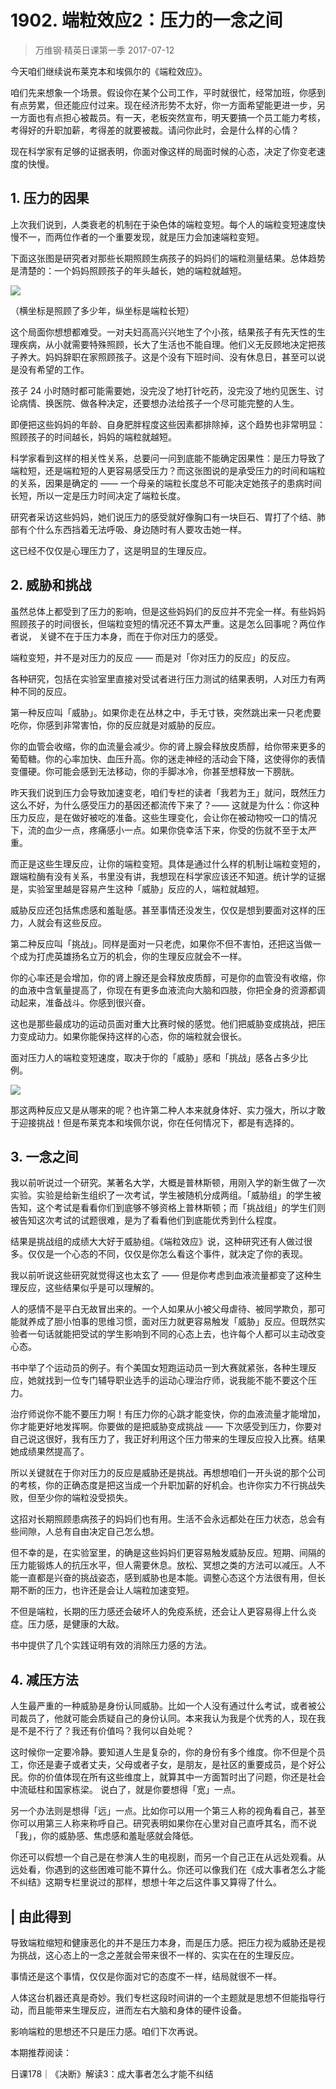 # 1902. 端粒效应2：压力的一念之间
> 万维钢·精英日课第一季
2017-07-12

今天咱们继续说布莱克本和埃佩尔的《端粒效应》。

咱们先来想象一个场景。假设你在某个公司工作，平时就很忙，经常加班，你感到有点劳累，但还能应付过来。现在经济形势不太好，你一方面希望能更进一步，另一方面也有点担心被裁员。有一天，老板突然宣布，明天要搞一个员工能力考核，考得好的升职加薪，考得差的就要被裁。请问你此时，会是什么样的心情？

现在科学家有足够的证据表明，你面对像这样的局面时候的心态，决定了你变老速度的快慢。 

## 1. 压力的因果
上次我们说到，人类衰老的机制在于染色体的端粒变短。每个人的端粒变短速度快慢不一，而两位作者的一个重要发现，就是压力会加速端粒变短。

下面这张图是研究者对那些长期照顾生病孩子的妈妈们的端粒测量结果。总体趋势是清楚的：一个妈妈照顾孩子的年头越长，她的端粒就越短。 

![](https://raw.githubusercontent.com/dalong0514/selfstudy/master/图片链接/万维钢/2019108.jpg)

（横坐标是照顾了多少年，纵坐标是端粒长短）

这个局面你想想都难受。一对夫妇高高兴兴地生了个小孩，结果孩子有先天性的生理疾病，从小就需要特殊照顾，长大了生活也不能自理。他们义无反顾地决定把孩子养大。妈妈辞职在家照顾孩子。这是个没有下班时间、没有休息日，甚至可以说是没有希望的工作。

孩子 24 小时随时都可能需要她，没完没了地打针吃药，没完没了地约见医生、讨论病情、换医院、做各种决定，还要想办法给孩子一个尽可能完整的人生。

即便把这些妈妈的年龄、自身肥胖程度这些因素都排除掉，这个趋势也非常明显：照顾孩子的时间越长，妈妈的端粒就越短。

科学家看到这样的相关性关系，总要问一问到底能不能确定因果性：是压力导致了端粒短，还是端粒短的人更容易感受压力？而这张图说的是承受压力的时间和端粒的关系，因果是确定的 —— 一个母亲的端粒长度总不可能决定她孩子的患病时间长短，所以一定是压力时间决定了端粒长度。

研究者采访这些妈妈，她们说压力的感受就好像胸口有一块巨石、胃打了个结、肺部有个什么东西挡着无法呼吸、身边随时有人要攻击她一样。

这已经不仅仅是心理压力了，这是明显的生理反应。 

## 2. 威胁和挑战
虽然总体上都受到了压力的影响，但是这些妈妈们的反应并不完全一样。有些妈妈照顾孩子的时间很长，但端粒变短的情况还不算太严重。这是怎么回事呢？两位作者说， 关键不在于压力本身，而在于你对压力的感受。

端粒变短，并不是对压力的反应 —— 而是对「你对压力的反应」的反应。

各种研究，包括在实验室里直接对受试者进行压力测试的结果表明，人对压力有两种不同的反应。

第一种反应叫「威胁」。如果你走在丛林之中，手无寸铁，突然跳出来一只老虎要吃你，你感到非常害怕，你的反应就是对威胁的反应。

你的血管会收缩，你的血流量会减少。你的肾上腺会释放皮质醇，给你带来更多的葡萄糖。你的心率加快、血压升高。你的迷走神经的活动会下降，这使得你的表情变僵硬。你可能会感到无法移动，你的手脚冰冷，你甚至想释放一下膀胱。

昨天我们说到压力会导致加速变老，咱们专栏的读者「我若为王」就问，既然压力这么不好，为什么感受压力的基因还都流传下来了？—— 这就是为什么：你这种压力反应，是在做好被吃的准备。这些生理变化，会让你在被动物咬一口的情况下，流的血少一点，疼痛感小一点。如果你侥幸活下来，你受的伤就不至于太严重。

而正是这些生理反应，让你的端粒变短。具体是通过什么样的机制让端粒变短的，跟端粒酶有没有关系，书里没有讲，我想现在科学家应该还不知道。统计学的证据是，实验室里越是容易产生这种「威胁」反应的人，端粒就越短。

威胁反应还包括焦虑感和羞耻感。甚至事情还没发生，仅仅是想到要面对这样的压力，人就会有这些反应。

第二种反应叫「挑战」。同样是面对一只老虎，如果你不但不害怕，还把这当做一个成为打虎英雄扬名立万的机会，你的生理反应就会不一样。

你的心率还是会增加，你的肾上腺还是会释放皮质醇，可是你的血管没有收缩，你的血液中含氧量提高了，你现在有更多血液流向大脑和四肢，你把全身的资源都调动起来，准备战斗。你感到很兴奋。

这也是那些最成功的运动员面对重大比赛时候的感觉。他们把威胁变成挑战，把压力变成动力。如果你能保持这样的心态，你的端粒就会很长。

面对压力人的端粒变短速度，取决于你的「威胁」感和「挑战」感各占多少比例。 

![](https://raw.githubusercontent.com/dalong0514/selfstudy/master/图片链接/万维钢/2019109.jpg)

那这两种反应又是从哪来的呢？也许第二种人本来就身体好、实力强大，所以才敢于迎接挑战！但是布莱克本和埃佩尔说，你在任何情况下，都是有选择的。

## 3. 一念之间
我以前听说过一个研究。某著名大学，大概是普林斯顿，用刚入学的新生做了一次实验。实验是给新生组织了一次考试，学生被随机分成两组。「威胁组」的学生被告知，这个考试是看看你们到底够不够资格上普林斯顿；而「挑战组」的学生们则被告知这次考试的试题很难，是为了看看他们到底能优秀到什么程度。

结果是挑战组的成绩大大好于威胁组。《端粒效应》说，这种研究还有人做过很多。仅仅是一个心态的不同，仅仅是你怎么看这个事件，就决定了你的表现。

我以前听说这些研究就觉得这也太玄了 —— 但是你考虑到血液流量都变了这种生理反应，这些结果似乎是可以理解的。

人的感情不是平白无故冒出来的。一个人如果从小被父母虐待、被同学欺负，那可能就养成了胆小怕事的思维习惯，面对压力就更容易触发「威胁」反应。但既然实验者一句话就能把受试的学生影响到不同的心态上去，也许每个人都可以主动改变心态。

书中举了个运动员的例子。有个美国女短跑运动员一到大赛就紧张，各种生理反应，她就找到一位专门辅导职业选手的运动心理治疗师，说我能不能不要这个压力。

治疗师说你不能不要压力啊！有压力你的心跳才能变快，你的血液流量才能增加，你才能更好地发挥啊。你要做的是把威胁变成挑战 —— 下次感受到压力，你要对自己说这很好，我有压力了，我正好利用这个压力带来的生理反应投入比赛。结果她成绩果然提高了。

所以关键就在于你对压力的反应是威胁还是挑战。再想想咱们一开头说的那个公司的考核，你的正确态度是把这当成一个升职加薪的好机会。也许你实力不行挑战失败，但至少你的端粒没受损失。

这招对长期照顾患病孩子的妈妈们也有用。生活不会永远都处在压力状态，总会有些间隙，人总有自由决定自己怎么想。

但不幸的是，在实验室里，的确是这些妈妈们更容易触发威胁反应。短期、间隔的压力能锻炼人的抗压水平，但人需要休息。放松、冥想之类的方法可以减压。人不能一直都是兴奋的挑战姿态，感到威胁也是本能。调整心态这个方法很有用，但长期不断的压力，也许还是会让人端粒加速变短。

不但是端粒，长期的压力感还会破坏人的免疫系统，还会让人更容易得上什么炎症。压力感，是健康的大敌。

书中提供了几个实践证明有效的消除压力感的方法。 

## 4. 减压方法
人生最严重的一种威胁是身份认同威胁。比如一个人没有通过什么考试，或者被公司裁员了，他就可能会质疑自己的身份认同。本来我认为我是个优秀的人，现在我是不是不行了？我还有价值吗？我何以自处呢？

这时候你一定要冷静。要知道人生是复杂的，你的身份有多个维度。你不但是个员工，你还是妻子或者丈夫，父母或者子女，是朋友，是社区的重要成员，是个好公民。你的价值体现在所有这些维度上，就算其中一方面暂时出了问题，你还是社会中流砥柱和国家栋梁。
说白了，就是你要想得「宽」一点。

另一个办法则是想得「远」一点。比如你可以用一个第三人称的视角看自己，甚至你可以用第三人称来称呼自己。研究表明如果你在心里对自己直呼其名，而不说「我」，你的威胁感、焦虑感和羞耻感就会降低。

你还可以假想一个自己是在参演人生的电视剧，而另一个自己正在从远处观看。从远处看，你遇到的这些困难可能不算什么。你还可以像我们在《成大事者怎么才能不纠结》这期专栏里说过的那样，想想十年之后这件事又算得了什么。 

## | 由此得到
导致端粒缩短和健康恶化的并不是压力本身，而是压力感。把压力视为威胁还是视为挑战，这心态上的一念之差就会带来很不一样的、实实在在的生理反应。

事情还是这个事情，仅仅是你面对它的态度不一样，结局就很不一样。

人体这台机器还真是奇妙。我们专栏这段时间讲的一个主题就是思想不但能指导行动，而且能带来生理反应，进而左右大脑和身体的硬件设备。

影响端粒的思想还不只是压力感。咱们下次再说。 

本期推荐阅读：

日课178｜《决断》解读3：成大事者怎么才能不纠结

